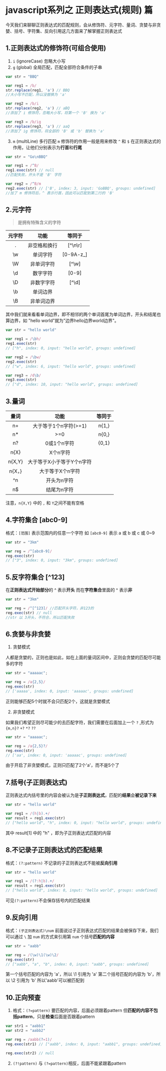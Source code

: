 

# javascript系列之 正则表达式(规则) 篇
今天我们来聊聊正则表达式的匹配规则，会从修饰符、元字符、量词、贪婪与非贪婪、括号、字符集、反向引用这几方面来了解掌握正则表达式

## 1.正则表达式的修饰符(可组合使用)

1. `i` (ignoreCase) 忽略大小写
2. `g` (global) 全局匹配，匹配全部符合条件的子串

<!--more-->
```javascript
var str = "BBQ"

var reg1 = /b/
str.replace(reg1, 'a') // BBQ 
//大小写不匹配，所以没替换为 'a'

var reg2 = /b/i
str.replace(reg2, 'a') // aBQ
//添加了 i 修饰符，忽略大小写，将第一个 'B' 换为 'a'

var reg3 = /b/ig
str.replace(reg3, 'a') // aaQ
//添加了 ig 修饰符，将全部的 'B' 或 'b' 替换为 'a'
```

3. `m` (multiLine) 多行匹配 
`m` 修饰符的作用一般是用来修改 `^` 和 `$` 在正则表达式的作用，让他们分别表示为**行首**和**行尾**

```javascript
var str = "Go\nBBQ"

var reg1 = /^B/
reg1.exec(str) // null
//匹配失败，开头不是 'B' 字符

var reg2 = /^B/m
reg2.exec(str) // ['B', index: 3, input: 'GoBBQ', groups: undefined]
//加了 m 修饰符后，^ 表示行首，因此可以匹配到第二行的 'B' 
```


## 2.元字符
> 是拥有特殊含义的字符

| 元字符 | 功能 | 等同于 |
|:-:|:-:|:--:|
| . | 非空格和换行 | [^\n\r] |
| \w | 单词字符 | [0-9A-z_] |
| \W | 非单词字符 | [^\w] |
| \d | 数字字符 | [0-9] |
| \D | 非数字字符 | [^\d] |
| \b | 单词边界 |  |
| \B | 非单词边界 |  |

其中我们就来看看单词边界，即不相邻的两个单词首尾为单词边界，开头和结尾也算边界，如 "hello world"就为"边界hello边界world边界"。

```javascript
var str = "hello world"

var reg1 = /\bh/
reg1.exec(str) 
// ["h", index: 0, input: "hello world", groups: undefined]

var reg2 = /\bw/
reg2.exec(str) 
// ["w", index: 6, input: "hello world", groups: undefined]

var reg3 = /d\b/
reg3.exec(str) 
// ["d", index: 10, input: "hello world", groups: undefined]
```

## 3.量词
| 量词 | 功能 | 等同于 |
|:-:|:-:|:--:|
| n+ | 大于等于1个n字符(>=1) | n{1,} |
| n* | >=0 | n{0,} |
| n? | 0或1个n字符 | {0,1} |
| n{X} | X个n字符 ||
| n{X,Y} | 大于等于X小于等于Y个n字符 ||
| n{X，} | 大于等于X个n字符 ||
| ^n | 开头为n字符 ||
| n$ | 结尾为n字符 ||

注意，`n{X,Y}` 中的 `,` 和 `Y`之间不能有空格

## 4.字符集合 [abc0-9]
格式：`[范围]`
表示范围内的任意一个字符
如 `[abc0-9]` 表示 a 或 b 或 c 或 0~9

```javascript
var str = "3km"

var reg = /^[abc0-9]/
reg.exec(str)
// ["3", index: 0, input: "3km", groups: undefined]
```

## 5.反字符集合 [^123]
在**正则表达式开始部分**的 ^ 表示**开头**
而在**字符集合**里面的 ^ 表示**非**

```javascript
var str = "3km"

var reg = /^[^123]/ //匹配开头字符，非123的
reg.exec(str) // null
//str 以 3开头，不符合，所以匹配失败
```

## 6.贪婪与非贪婪

1. 贪婪模式

人都是贪婪的，正则也是如此，如在上面的量词区间中，正则会贪婪的匹配尽可能多的字符

```javascript
var str = "aaaaac";

var reg = /a{2,5}/
reg.exec(str) 
// ['aaaaa', index: 0, input: 'aaaaac', groups: undefined]
```
正则能够匹配5个时就不会只匹配2个，这就是贪婪模式

2. 非贪婪模式

如果我们希望正则尽可能少的去匹配字符，我们需要在后面加上一个 `?` ,形式为 `{m,n}?` `+?` `*?` `??`

```javascript
var str = "aaaaac";

var reg = /a{2,5}?/
reg.exec(str) 
// ['aa', index: 0, input: 'aaaaac', groups: undefined]
```
由于开启了非贪婪模式，正则只匹配了2个'a'，而不是5个了



## 7.括号(子正则表达式)
正则表达式内括号里的内容会被认为是**子正则表达式**，匹配的**结果**会**被记录下来**

```javascript
var str = "hello world"

var reg1 = /(h|b).+/
var result = reg1.exec(str) 
// ["hello world", "h", index: 0, input: "hello world", groups: undefined]
```
其中 result[1] 中的 "h" ，即为子正则表达式匹配的内容

## 8.不记录子正则表达式的匹配结果
格式：`(?:pattern)`
不记录的子正则表达式不能被**反向引用**

```javascript
var str = "hello world"

var reg1 = /(?:h|b).+/
var result = reg1.exec(str) 
// ["hello world", index: 0, input: "hello world", groups: undefined]
```
可见`(?:pattern)`不会保存括号内的匹配结果

## 9.反向引用
格式：`(子正则表达式)\num`
前面说过子正则表达式匹配的结果会被保存下来，我们可以通过 `\` 加 `num` 的方式来引用第 `num` 个括号**匹配的内容**

```javascript
var str = "aabb"

var reg = /(\w)\1(\w)\2/
reg.exec(str)
// ["aabb", "a", "b", index: 0, input: "aabb", groups: undefined]
```
第一个括号匹配的内容为 'a'，所以 \1 引用为 'a'
第二个括号匹配的内容为 'b'，所以 \2 引用为 'b'
所以'aabb'可以被匹配到

## 10.正向预查
1. 格式：`(?=pattern)`
要匹配的内容，后面必须跟着pattern
但**匹配的内容不包括pattern**，只是**检查**后面是否跟着pattern

```javascript
var str1 = "aabb1"
var str2 = "aabb2"

var reg = /aabb(?=1)/
reg.exec(str1) // ["aabb", index: 0, input: "aabb1", groups: undefined]

reg.exec(str2) // null
```
2. `(?!pattern)` 与 `(?=pattern)`相反，后面不能紧跟着pattern